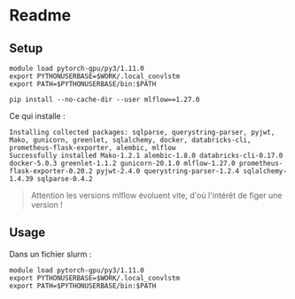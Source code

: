 # Readme

## Setup

```
module load pytorch-gpu/py3/1.11.0
export PYTHONUSERBASE=$WORK/.local_convlstm
export PATH=$PYTHONUSERBASE/bin:$PATH

pip install --no-cache-dir --user mlflow==1.27.0 
```

Ce qui installe :
```
Installing collected packages: sqlparse, querystring-parser, pyjwt, Mako, gunicorn, greenlet, sqlalchemy, docker, databricks-cli, prometheus-flask-exporter, alembic, mlflow
Successfully installed Mako-1.2.1 alembic-1.8.0 databricks-cli-0.17.0 docker-5.0.3 greenlet-1.1.2 gunicorn-20.1.0 mlflow-1.27.0 prometheus-flask-exporter-0.20.2 pyjwt-2.4.0 querystring-parser-1.2.4 sqlalchemy-1.4.39 sqlparse-0.4.2
```

> Attention les versions mlflow évoluent vite, d'où l'intérêt de figer une version ! 

## Usage

Dans un fichier slurm :

```
module load pytorch-gpu/py3/1.11.0
export PYTHONUSERBASE=$WORK/.local_convlstm
export PATH=$PYTHONUSERBASE/bin:$PATH
```
